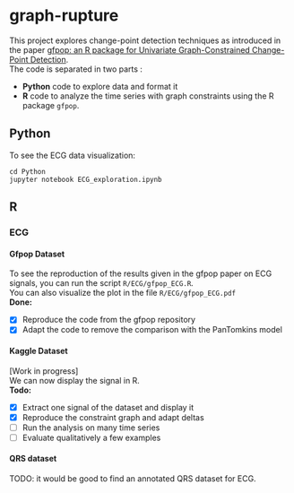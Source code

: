 # graph-rupture

This project explores change-point detection techniques as introduced in the paper 
[gfpop: an R package for Univariate Graph-Constrained Change-Point Detection](https://arxiv.org/abs/2002.03646).  
The code is separated in two parts :
- **Python** code to explore data and format it
- **R** code to analyze the time series with graph constraints using the R package `gfpop`.

## Python
To see the ECG data visualization:
```shell
cd Python
jupyter notebook ECG_exploration.ipynb
```

## R

### ECG
#### Gfpop Dataset
To see the reproduction of the results given in the gfpop paper on ECG signals, 
you can run the script ``R/ECG/gfpop_ECG.R``.  
You can also visualize the plot in the file
``R/ECG/gfpop_ECG.pdf``  
**Done:**
- [x] Reproduce the code from the gfpop repository
- [x] Adapt the code to remove the comparison with the PanTomkins model

####  Kaggle Dataset
[Work in progress]  
We can now display the signal in R.  
**Todo:**
- [x] Extract one signal of the dataset and display it
- [x] Reproduce the constraint graph and adapt deltas
- [ ] Run the analysis on many time series
- [ ] Evaluate qualitatively a few examples

#### QRS dataset
TODO: it would be good to find an annotated QRS dataset for ECG.